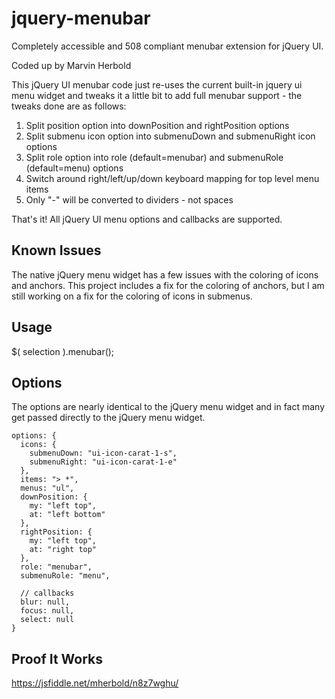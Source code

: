 # jquery-menubar
Completely accessible and 508 compliant menubar extension for jQuery UI.

Coded up by Marvin Herbold

This jQuery UI menubar code just re-uses the current built-in jquery ui menu widget and tweaks it a little bit to add full menubar support - the tweaks done are as follows:

1) Split position option into downPosition and rightPosition options
2) Split submenu icon option into submenuDown and submenuRight icon options
3) Split role option into role (default=menubar) and submenuRole (default=menu) options
4) Switch around right/left/up/down keyboard mapping for top level menu items
5) Only "-" will be converted to dividers - not spaces

That's it! All jQuery UI menu options and callbacks are supported.

## Known Issues
The native jQuery menu widget has a few issues with the coloring of icons and anchors. This project includes a fix for the coloring of anchors, but I am still working on a fix for the coloring of icons in submenus.

## Usage
$( selection ).menubar();

## Options
The options are nearly identical to the jQuery menu widget and in fact many get passed directly to the jQuery menu widget.

```
options: {
  icons: {
    submenuDown: "ui-icon-carat-1-s",
    submenuRight: "ui-icon-carat-1-e"
  },
  items: "> *",
  menus: "ul",
  downPosition: {
    my: "left top",
    at: "left bottom"
  },
  rightPosition: {
    my: "left top",
    at: "right top"
  },
  role: "menubar",
  submenuRole: "menu",

  // callbacks
  blur: null,
  focus: null,
  select: null
}
```

## Proof It Works
https://jsfiddle.net/mherbold/n8z7wghu/
